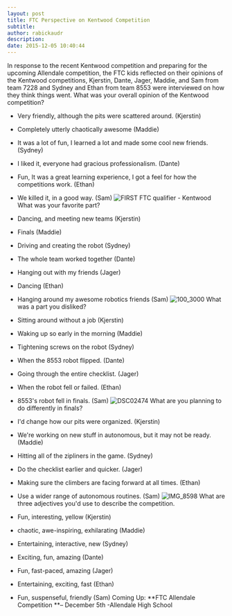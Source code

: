 ```yaml
---
layout: post
title: FTC Perspective on Kentwood Competition
subtitle:
author: rabickaudr
description:
date: 2015-12-05 10:40:44
---
```


In response to the recent Kentwood competition and preparing for the upcoming Allendale competition, the FTC kids reflected on their opinions of the Kentwood competitions, Kjerstin, Dante, Jager, Maddie, and Sam from team 7228 and Sydney and Ethan from team 8553 were interviewed on how they think things went. What was your overall opinion of the Kentwood competition?

  * Very friendly, although the pits were scattered around. (Kjerstin)
  * Completely utterly chaotically awesome (Maddie)
  * It was a lot of fun, I learned a lot and made some cool new friends. (Sydney)
  * I liked it, everyone had gracious professionalism. (Dante)
  * Fun, It was a great learning experience, I got a feel for how the competitions work. (Ethan)
  * We killed it, in a good way. (Sam)
![FIRST FTC qualifier - Kentwood](/wp-content/uploads/2015/11/2015-11-21_144825_05884_lr.jpg) What was your favorite part?

  * Dancing, and meeting new teams (Kjerstin)
  * Finals (Maddie)
  * Driving and creating the robot (Sydney)
  * The whole team worked together (Dante)
  * Hanging out with my friends (Jager)
  * Dancing (Ethan)
  * Hanging around my awesome robotics friends (Sam)
![100_3000](/wp-content/uploads/2015/11/100_3000.jpg) What was a part you disliked?

  * Sitting around without a job (Kjerstin)
  * Waking up so early in the morning (Maddie)
  * Tightening screws on the robot (Sydney)
  * When the 8553 robot flipped. (Dante)
  * Going through the entire checklist. (Jager)
  * When the robot fell or failed. (Ethan)
  * 8553's robot fell in finals. (Sam)
![DSC02474](/wp-content/uploads/2015/11/DSC02474.jpg) What are you planning to do differently in finals?

  * I'd change how our pits were organized. (Kjerstin)
  * We're working on new stuff in autonomous, but it may not be ready. (Maddie)
  * Hitting all of the zipliners in the game. (Sydney)
  * Do the checklist earlier and quicker. (Jager)
  * Making sure the climbers are facing forward at all times. (Ethan)
  * Use a wider range of autonomous routines. (Sam)
![IMG_8598](/wp-content/uploads/2015/11/IMG_8598.jpg) What are three adjectives you'd use to describe the competition.

  * Fun, interesting, yellow (Kjerstin)
  * chaotic, awe-inspiring, exhilarating (Maddie)
  * Entertaining, interactive, new (Sydney)
  * Exciting, fun, amazing (Dante)
  * Fun, fast-paced, amazing (Jager)
  * Entertaining, exciting, fast (Ethan)
  * Fun, suspenseful, friendly (Sam)
Coming Up: **FTC Allendale Competition **– December 5th -Allendale High School
